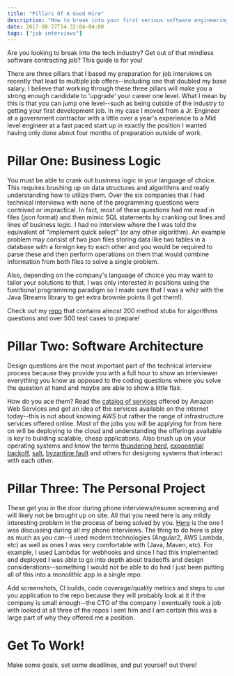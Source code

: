 ```yaml
---
title: "Pillars Of A Good Hire"
description: "How to break into your first serious software engineering job"
date: 2017-08-27T14:32:04-04:00
tags: ["job interviews"]
---
```


Are you looking to break into the tech industry? Get out of that mindless software contracting job? This guide is for you!

There are three pillars that I based my preparation for job interviews on recently that lead to multiple job offers--including one that doubled my base salary. I believe that working through these three pillars will make you a strong enough candidate to 'upgrade' your career one level. What I mean by this is that you can jump one level--such as being outside of the industry to getting your first development job. In my case I moved from a Jr. Engineer at a government contractor with a little over a year's experience to a Mid level engineer at a fast paced start up in exactly the position I wanted having only done about four months of preparation outside of work.

# Pillar One: Business Logic

You must be able to crank out business logic in your language of choice. This requires brushing up on data structures and algorithms and really understanding how to utilize them. Over the six companies that I had technical interviews with none of the programming questions were contrived or impractical. In fact, most of these questions had me read in files (json format) and then mimic SQL statements by cranking out lines and lines of business logic. I had no interview where the I was told the equivalent of "implement quick select" (or any other algorithm). An example problem may consist of two json files storing data like two tables in a database with a foreign key to each other and you would be required to parse these and then perform operations on them that would combine information from both files to solve a single problem.

Also, depending on the company's language of choice you may want to tailor your solutions to that. I was only interested in positions using the functional programming paradigm so I made sure that I was a whiz with the Java Streams library to get extra brownie points (I got them!).

Check out my [repo] that contains almost 200 method stubs for algorithms questions and over 500 test cases to prepare!

# Pillar Two: Software Architecture

Design questions are the most important part of the technical interview process because they provide you with a full hour to show an interviewer everything you know as opposed to the coding questions where you solve the question at hand and maybe are able to show a little flair.

How do you ace them? Read the [catalog of services] offered by Amazon Web Services and get an idea of the services available on the internet today--this is not about knowing AWS but rather the range of infrastructure services offered online. Most of the jobs you will be applying for from here on will be deploying to the cloud and understanding the offerings available is key to building scalable, cheap applications. Also brush up on your operating systems and know the terms [thundering herd], [exponential backoff], [salt], [byzantine fault] and others for designing systems that interact with each other.

# Pillar Three: The Personal Project

These get you in the door during phone interviews/resume screening and will likely not be brought up on site. All that you need here is any mildly interesting problem in the process of being solved by you. [Here] is the one I was discussing during all my phone interviews. The thing to do here is play as much as you can--I used modern technologies (Angular2, AWS Lambda, etc) as well as ones I was very comfortable with (Java, Maven, etc). For example, I used Lambdas for webhooks and since I had this implemented and deployed I was able to go into depth about tradeoffs and design considerations--something I would not be able to do had I just been putting all of this into a monolithic app in a single repo.

Add screenshots, CI builds, code coverage/quality metrics and steps to use you application to the repo because they will probably look at it if the company is small enough--the CTO of the company I eventually took a job with looked at all three of the repos I sent him and I am certain this was a large part of why they offered me a position.

# Get To Work!

Make some goals, set some deadlines, and put yourself out there!

[repo]:https://github.com/gardncl/elements-of-programming-interviews
[Here]:https://github.com/gardncl/whobrokeitlast
[catalog of services]:https://www.expeditedssl.com/aws-in-plain-english
[thundering herd]:https://en.wikipedia.org/wiki/Thundering_herd_problem
[exponential backoff]:https://en.wikipedia.org/wiki/Exponential_backoff
[salt]:https://en.wikipedia.org/wiki/Salt_(cryptography)
[byzantine fault]:https://en.wikipedia.org/wiki/Byzantine_fault_tolerance